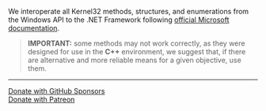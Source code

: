[url_github_sponsors]: https://github.com/sponsors/eduardobaginskicosta
[url_patreon]: https://www.patreon.com/eduardobcosta
[url_microsoft_docs]: https://learn.microsoft.com/en-us/windows/console/console-reference

We interoperate all Kernel32 methods, structures, and enumerations from the Windows API to the .NET Framework following [official Microsoft documentation][url_microsoft_docs].

> **IMPORTANT:** some methods may not work correctly, as they were designed for use in the **C++** environment, we suggest that, if there are alternative and more reliable means for a given objective, use them.

---

[Donate with GitHub Sponsors][url_github_sponsors]  
[Donate with Patreon][url_patreon]
